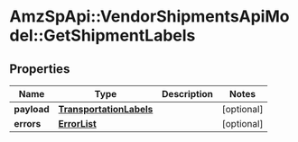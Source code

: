 # AmzSpApi::VendorShipmentsApiModel::GetShipmentLabels

## Properties
Name | Type | Description | Notes
------------ | ------------- | ------------- | -------------
**payload** | [**TransportationLabels**](TransportationLabels.md) |  | [optional] 
**errors** | [**ErrorList**](ErrorList.md) |  | [optional] 

